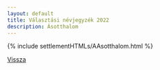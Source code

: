 ```yaml
---
layout: default
title: Választási névjegyzék 2022
description: Ásotthalom
---
```


{% include settlementHTMLs/AAsotthalom.html %}

[Vissza](../)